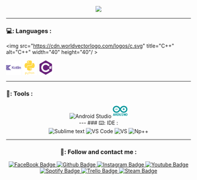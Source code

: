 <div id="header" align="center">
  <img src="https://media4.giphy.com/media/xT9IgzoKnwFNmISR8I/giphy.gif?cid=790b761123be2b5846e1cecda336441102920292e25a258d&rid=giphy.gif&ct=g" width="500"/>
</div>






---

### 💻: Languages :
<div >
  
  <img src="https://cdn.worldvectorlogo.com/logos/c.svg" title="C++" alt="C++" width="40" height="40"/ >
  
  <img src="https://raw.githubusercontent.com/devicons/devicon/1119b9f84c0290e0f0b38982099a2bd027a48bf1/icons/kotlin/kotlin-plain-wordmark.svg" title="Kotlin" alt="Kotlin" width="40" height="40"/>
  
  <img src="https://raw.githubusercontent.com/devicons/devicon/1119b9f84c0290e0f0b38982099a2bd027a48bf1/icons/python/python-plain-wordmark.svg" title="Python" alt="Python" width="40" height="40"/>
  
  
  <img src="https://raw.githubusercontent.com/devicons/devicon/1119b9f84c0290e0f0b38982099a2bd027a48bf1/icons/csharp/csharp-plain.svg" title="C#" alt="C#" width="40" height="40"/>
  
<div>

---
### 🧰: Tools :
<div align="center">
  
  <img src="https://upload.wikimedia.org/wikipedia/commons/e/e3/Android_Studio_Icon_%282014-2019%29.svg" title="Android Studio" alt="Android Studio" width="40" height="40"/>
  
  <img src="https://raw.githubusercontent.com/devicons/devicon/1119b9f84c0290e0f0b38982099a2bd027a48bf1/icons/arduino/arduino-original-wordmark.svg" title="Arduino" alt="Arduino" width="40" height="40"/>

<div>
---
### ⌨️: IDE :
<div>
  
  <img src="https://cdn.worldvectorlogo.com/logos/sublime-text.svg" title="Sublime text" alt="Sublime text" width="40" height="40"/>
  
  <img src="https://cdn.worldvectorlogo.com/logos/visual-studio-code-1.svg" title="VS Code" alt="VS Code" width="40" height="40"/>
  
  <img src="https://cdn.worldvectorlogo.com/logos/visual-studio-2013.svg" title="VS" alt="VS" width="40" height="40"/>
  
  <img src="https://cdn.worldvectorlogo.com/logos/notepadd-.svg" title="Np++" alt="Np++" width="40" height="40"/>
  
<div>

---
### 📱: Follow and contact me :
<div>
  
  <div id="badges" align="center">
  
  <a href="https://www.facebook.com/profile.php?id=100034407557199">
    <img src="https://img.shields.io/badge/FaceBook-blue?style=for-the-badge&logo=facebook&logoColor=white" alt="FaceBook Badge"/>
  </a>
  <a href="https://github.com/wjbulikescoding">
    <img src="https://img.shields.io/badge/Github-black?style=for-the-badge&logo=Github&logoColor=white" alt="Github Badge"/>
  </a>
  <a href="https://www.instagram.com/kayle_911/">
    <img src="https://img.shields.io/badge/Instagram-rainbow?style=for-the-badge&logo=instagram&logoColor=white" alt="Instagram Badge"/>
  </a>
  <a href="https://www.youtube.com/channel/UCRgUlpqUC72yH0aE3HgrD8Q/featured">
    <img src="https://img.shields.io/badge/YouTube-red?style=for-the-badge&logo=youtube&logoColor=white" alt="Youtube Badge"/>
  </a>
</div>

<div id="badges" align="center">
  <a href="https://open.spotify.com/user/317kafuqbev46sq43z2u3zjjbpym?si=12b3f867de3a4744">
    <img src="https://img.shields.io/badge/Spotify-rgb=1321890?style=for-the-badge&logo=spotify&logoColor=white" alt="Spotify Badge"/>
  </a>
  <a href="https://trello.com/voquangvu09112006/boards">
    <img src="https://img.shields.io/badge/Trello-darkblue?style=for-the-badge&logo=trello&logoColor=white" alt="Trello Badge"/>
  </a>
  <a href="https://steamcommunity.com/profiles/76561199213454484/">
    <img src="https://img.shields.io/badge/Steam-gray?style=for-the-badge&logo=steam&logoColor=white" alt="Steam Badge"/>
  </a>

</div>
  
<div>
